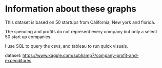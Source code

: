 # Information about these graphs

This dataset is based on 50 startups from California, New york and florida.

The spending and profits do not represent every company but only a select 50 start up companies.

I use SQL to query the csvs, and tableau to run quick visuals.

dataset: https://www.kaggle.com/subhamp7/company-profit-and-expenditures
